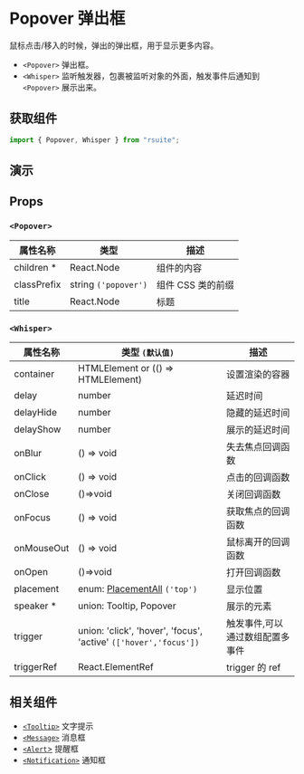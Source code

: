# Popover 弹出框

鼠标点击/移入的时候，弹出的弹出框，用于显示更多内容。

- `<Popover>` 弹出框。
- `<Whisper>` 监听触发器，包裹被监听对象的外面，触发事件后通知到 `<Popover>` 展示出来。

## 获取组件

```js
import { Popover, Whisper } from "rsuite";
```

## 演示

<!--{demo}-->

## Props

### `<Popover>`

| 属性名称    | 类型                 | 描述              |
| ----------- | -------------------- | ----------------- |
| children \* | React.Node           | 组件的内容        |
| classPrefix | string `('popover')` | 组件 CSS 类的前缀 |
| title       | React.Node           | 标题              |

### `<Whisper>`

| 属性名称   | 类型 `(默认值)`                                                  | 描述                            |
| ---------- | ---------------------------------------------------------------- | ------------------------------- |
| container  | HTMLElement or (() => HTMLElement)                               | 设置渲染的容器                  |
| delay      | number                                                           | 延迟时间                        |
| delayHide  | number                                                           | 隐藏的延迟时间                  |
| delayShow  | number                                                           | 展示的延迟时间                  |
| onBlur     | () => void                                                       | 失去焦点回调函数                |
| onClick    | () => void                                                       | 点击的回调函数                  |
| onClose    | ()=>void                                                         | 关闭回调函数                    |
| onFocus    | () => void                                                       | 获取焦点的回调函数              |
| onMouseOut | () => void                                                       | 鼠标离开的回调函数              |
| onOpen     | ()=>void                                                         | 打开回调函数                    |
| placement  | enum: [PlacementAll](#types) `('top')`                           | 显示位置                        |
| speaker \* | union: Tooltip, Popover                                          | 展示的元素                      |
| trigger    | union: 'click', 'hover', 'focus', 'active' `(['hover','focus'])` | 触发事件,可以通过数组配置多事件 |
| triggerRef | React.ElementRef                                                 | trigger 的 ref                  |

## 相关组件

- [`<Tooltip>`](./tooltip) 文字提示
- [`<Message>`](./message) 消息框
- [`<Alert`>](./alert) 提醒框
- [`<Notification>`](./notification) 通知框
